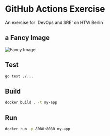 # GitHub Actions Exercise
An exercise for 'DevOps and SRE' on HTW Berlin
## a Fancy Image
![Fancy Image](https://images.squarespace-cdn.com/content/52050743e4b061002eab9e17/1591728121726-12H1S7QWKLKJVC7T45I9/Fancy+logo+FANCY+LT+BLUE.png?format=1000w&content-type=image%2Fpng)
## Test

```bash
go test ./...
```

## Build

```bash
docker build . -t my-app
```

## Run

```bash
docker run -p 8080:8080 my-app
```
